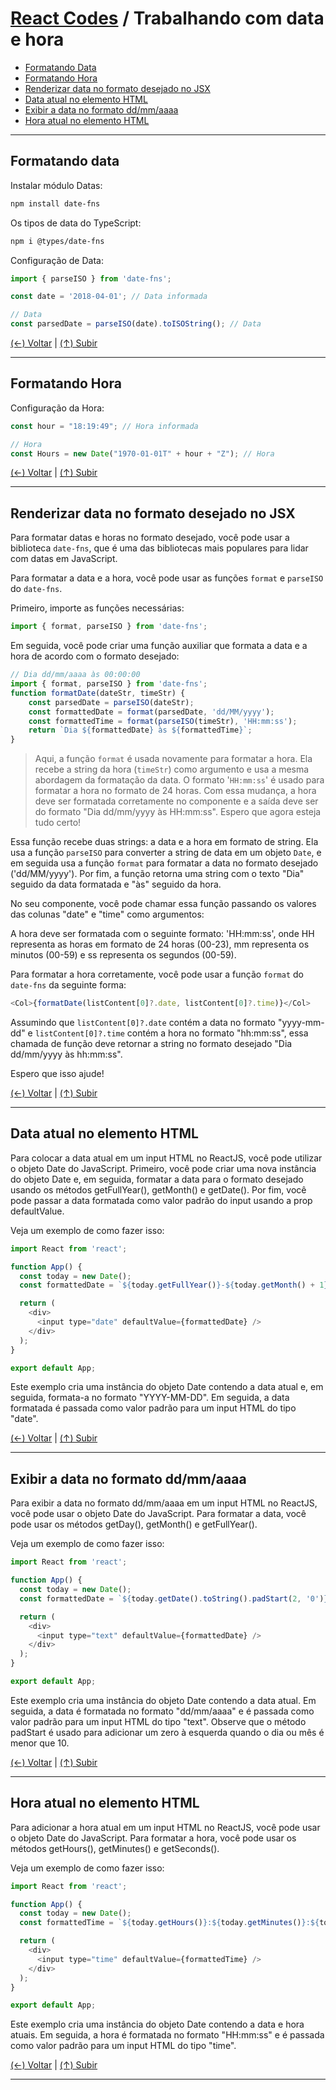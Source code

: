 # [React Codes](https://github.com/systemboys/React_Codes#react-codes "React Codes") / Trabalhando com data e hora

- [Formatando Data](#formatando-data "Formatando Data")
- [Formatando Hora](#formatando-hora "Formatando Hora")
- [Renderizar data no formato desejado no JSX](#renderizar-data-no-formato-desejado-no-jsx "Renderizar data no formato desejado no JSX")
- [Data atual no elemento HTML](#data-atual-no-elemento-html "Data atual no elemento HTML")
- [Exibir a data no formato dd/mm/aaaa](#exibir-a-data-no-formato-ddmmaaaa "Exibir a data no formato dd/mm/aaaa")
- [Hora atual no elemento HTML](#hora-atual-no-elemento-html "Hora atual no elemento HTML")

---

## Formatando data

Instalar módulo Datas:

```bash
npm install date-fns
```

Os tipos de data do TypeScript:

```bash
npm i @types/date-fns
```

Configuração de Data:

```javascript
import { parseISO } from 'date-fns';

const date = '2018-04-01'; // Data informada

// Data
const parsedDate = parseISO(date).toISOString(); // Data
```

[(&larr;) Voltar](https://github.com/systemboys/React_Codes#react-codes "Voltar ao Sumário") | 
[(&uarr;) Subir](#react-codes--trabalhando-com-data-e-hora "Subir para o topo")

---

## Formatando Hora

Configuração da Hora:

```javascript
const hour = "18:19:49"; // Hora informada

// Hora
const Hours = new Date("1970-01-01T" + hour + "Z"); // Hora
```

[(&larr;) Voltar](https://github.com/systemboys/React_Codes#react-codes "Voltar ao Sumário") | 
[(&uarr;) Subir](#react-codes--trabalhando-com-data-e-hora "Subir para o topo")

---

## Renderizar data no formato desejado no JSX

Para formatar datas e horas no formato desejado, você pode usar a biblioteca `date-fns`, que é uma das bibliotecas mais populares para lidar com datas em JavaScript.

Para formatar a data e a hora, você pode usar as funções `format` e `parseISO` do `date-fns`.

Primeiro, importe as funções necessárias:

```javascript
import { format, parseISO } from 'date-fns';
```

Em seguida, você pode criar uma função auxiliar que formata a data e a hora de acordo com o formato desejado:

```javascript
// Dia dd/mm/aaaa às 00:00:00
import { format, parseISO } from 'date-fns';
function formatDate(dateStr, timeStr) {
    const parsedDate = parseISO(dateStr);
    const formattedDate = format(parsedDate, 'dd/MM/yyyy');
    const formattedTime = format(parseISO(timeStr), 'HH:mm:ss');
    return `Dia ${formattedDate} às ${formattedTime}`;
}
```

> Aqui, a função `format` é usada novamente para formatar a hora. Ela recebe a string da hora (`timeStr`) como argumento e usa a mesma abordagem da formatação da data. O formato '`HH:mm:ss`' é usado para formatar a hora no formato de 24 horas. Com essa mudança, a hora deve ser formatada corretamente no componente e a saída deve ser do formato "Dia dd/mm/yyyy às HH:mm:ss". Espero que agora esteja tudo certo!

Essa função recebe duas strings: a data e a hora em formato de string. Ela usa a função `parseISO` para converter a string de data em um objeto `Date`, e em seguida usa a função `format` para formatar a data no formato desejado ('dd/MM/yyyy'). Por fim, a função retorna uma string com o texto "Dia" seguido da data formatada e "às" seguido da hora.

No seu componente, você pode chamar essa função passando os valores das colunas "date" e "time" como argumentos:

A hora deve ser formatada com o seguinte formato: 'HH:mm:ss', onde HH representa as horas em formato de 24 horas (00-23), mm representa os minutos (00-59) e ss representa os segundos (00-59).

Para formatar a hora corretamente, você pode usar a função `format` do `date-fns` da seguinte forma:

```javascript
<Col>{formatDate(listContent[0]?.date, listContent[0]?.time)}</Col>
```

Assumindo que `listContent[0]?.date` contém a data no formato "yyyy-mm-dd" e `listContent[0]?.time` contém a hora no formato "hh:mm:ss", essa chamada de função deve retornar a string no formato desejado "Dia dd/mm/yyyy às hh:mm:ss".

Espero que isso ajude!

[(&larr;) Voltar](https://github.com/systemboys/React_Codes#react-codes "Voltar ao Sumário") | 
[(&uarr;) Subir](#react-codes--trabalhando-com-data-e-hora "Subir para o topo")

---

## Data atual no elemento HTML

Para colocar a data atual em um input HTML no ReactJS, você pode utilizar o objeto Date do JavaScript. Primeiro, você pode criar uma nova instância do objeto Date e, em seguida, formatar a data para o formato desejado usando os métodos getFullYear(), getMonth() e getDate(). Por fim, você pode passar a data formatada como valor padrão do input usando a prop defaultValue.

Veja um exemplo de como fazer isso:

```javascript
import React from 'react';

function App() {
  const today = new Date();
  const formattedDate = `${today.getFullYear()}-${today.getMonth() + 1}-${today.getDate()}`;

  return (
    <div>
      <input type="date" defaultValue={formattedDate} />
    </div>
  );
}

export default App;
```

Este exemplo cria uma instância do objeto Date contendo a data atual e, em seguida, formata-a no formato "YYYY-MM-DD". Em seguida, a data formatada é passada como valor padrão para um input HTML do tipo "date".

[(&larr;) Voltar](https://github.com/systemboys/React_Codes#react-codes "Voltar ao Sumário") | 
[(&uarr;) Subir](#react-codes--trabalhando-com-data-e-hora "Subir para o topo")

---

## Exibir a data no formato dd/mm/aaaa

Para exibir a data no formato dd/mm/aaaa em um input HTML no ReactJS, você pode usar o objeto Date do JavaScript. Para formatar a data, você pode usar os métodos getDay(), getMonth() e getFullYear().

Veja um exemplo de como fazer isso:

```javascript
import React from 'react';

function App() {
  const today = new Date();
  const formattedDate = `${today.getDate().toString().padStart(2, '0')}/${(today.getMonth() + 1).toString().padStart(2, '0')}/${today.getFullYear()}`;

  return (
    <div>
      <input type="text" defaultValue={formattedDate} />
    </div>
  );
}

export default App;
```

Este exemplo cria uma instância do objeto Date contendo a data atual. Em seguida, a data é formatada no formato "dd/mm/aaaa" e é passada como valor padrão para um input HTML do tipo "text". Observe que o método padStart é usado para adicionar um zero à esquerda quando o dia ou mês é menor que 10.

[(&larr;) Voltar](https://github.com/systemboys/React_Codes#react-codes "Voltar ao Sumário") | 
[(&uarr;) Subir](#react-codes--trabalhando-com-data-e-hora "Subir para o topo")

---

## Hora atual no elemento HTML

Para adicionar a hora atual em um input HTML no ReactJS, você pode usar o objeto Date do JavaScript. Para formatar a hora, você pode usar os métodos getHours(), getMinutes() e getSeconds().

Veja um exemplo de como fazer isso:

```javascript
import React from 'react';

function App() {
  const today = new Date();
  const formattedTime = `${today.getHours()}:${today.getMinutes()}:${today.getSeconds()}`;

  return (
    <div>
      <input type="time" defaultValue={formattedTime} />
    </div>
  );
}

export default App;
```

Este exemplo cria uma instância do objeto Date contendo a data e hora atuais. Em seguida, a hora é formatada no formato "HH:mm:ss" e é passada como valor padrão para um input HTML do tipo "time".

[(&larr;) Voltar](https://github.com/systemboys/React_Codes#react-codes "Voltar ao Sumário") | 
[(&uarr;) Subir](#react-codes--trabalhando-com-data-e-hora "Subir para o topo")

---
